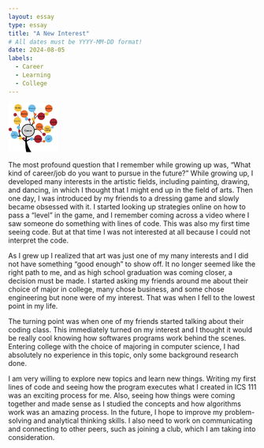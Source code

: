 ```yaml
---
layout: essay
type: essay
title: "A New Interest"
# All dates must be YYYY-MM-DD format!
date: 2024-08-05
labels:
  - Career
  - Learning
  - College
---
```


<img width="100px" class="rounded float-start pe-4" src="../img/87722C31-77DE-4E5A-BBFB-BEDB28B35B6C_1_201_a.jpeg">

The most profound question that I remember while growing up was, “What kind of career/job do you want to pursue in the future?” While growing up, I developed many interests in the artistic fields, including painting, drawing, and dancing, in which I thought that I might end up in the field of arts. Then one day, I was introduced by my friends to a dressing game and slowly became obsessed with it. I started looking up strategies online on how to pass a “level” in the game, and I remember coming across a video where I saw someone do something with lines of code. This was also my first time seeing code. But at that time I was not interested at all because I could not interpret the code.

As I grew up I realized that art was just one of my many interests and I did not have something “good enough” to show off. It no longer seemed like the right path to me, and as high school graduation was coming closer, a decision must be made. I started asking my friends around me about their choice of major in college, many chose business, and some chose engineering but none were of my interest. That was when I fell to the lowest point in my life. 

The turning point was when one of my friends started talking about their coding class. This immediately turned on my interest and I thought it would be really cool knowing how softwares programs work behind the scenes. Entering college with the choice of majoring in computer science, I had absolutely no experience in this topic, only some background research done.

I am very willing to explore new topics and learn new things. Writing my first lines of code and seeing how the program executes what I created in ICS 111 was an exciting process for me. Also, seeing how things were coming together and made sense as I studied the concepts and how algorithms work was an amazing process. In the future, I hope to improve my problem-solving and analytical thinking skills. I also need to work on communicating and connecting to other peers, such as joining a club, which I am taking into consideration.
